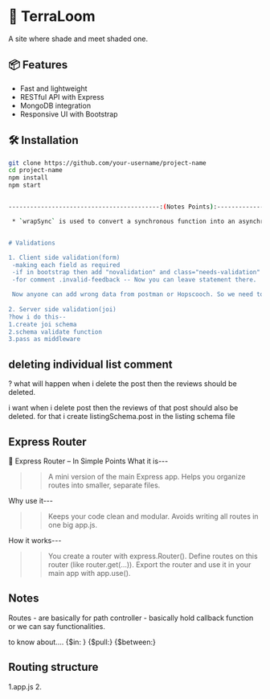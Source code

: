 # 🚀 TerraLoom
A site where shade and meet shaded one.

## 📦 Features
- Fast and lightweight
- RESTful API with Express
- MongoDB integration
- Responsive UI with Bootstrap

## 🛠️ Installation
```bash
git clone https://github.com/your-username/project-name
cd project-name
npm install
npm start


------------------------------------------:(Notes Points):----------------------------------------------

 * `wrapSync` is used to convert a synchronous function into an asynchronous one by wrapping its return value and passing it to a callback. This is especially useful when you're working with libraries like async that expect all functions to follow the async pattern.


# Validations

1. Client side validation(form)
 -making each field as required
 -if in bootstrap then add "novalidation" and class="needs-validation"
 -for comment .invalid-feedback -- Now you can leave statement there.

 Now anyone can add wrong data from postman or Hopscooch. So we need to require server side validation.
 
2. Server side validation(joi)
?how i do this--
1.create joi schema
2.schema validate function
3.pass as middleware
```

## deleting individual list comment

? what will happen when i delete the post then the reviews should be deleted.

i want when i delete post then the reviews of that post should also be deleted.
for that i create listingSchema.post in the listing schema file 












## Express Router

📌 Express Router – In Simple Points
What it is---
>> A mini version of the main Express app.
>> Helps you organize routes into smaller, separate files.

Why use it---
>> Keeps your code clean and modular.
>> Avoids writing all routes in one big app.js.

How it works---
>> You create a router with express.Router().
>> Define routes on this router (like router.get(...)).
>> Export the router and use it in your main app with app.use().



## Notes

Routes - are basically for path
controller - basically hold callback function or we can say functionalities.












to know about....
{$in: }
{$pull:}
{$between:}

## Routing structure
1.app.js
2.